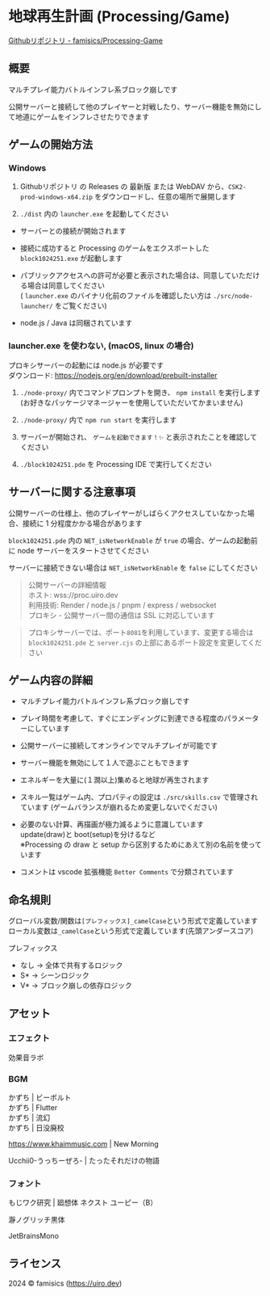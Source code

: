 # 地球再生計画 (Processing/Game)

[Githubリポジトリ - famisics/Processing-Game](https://github.com/famisics/Processing-Game)

## 概要

マルチプレイ能力バトルインフレ系ブロック崩しです

公開サーバーと接続して他のプレイヤーと対戦したり、サーバー機能を無効にして地道にゲームをインフレさせたりできます

## ゲームの開始方法

### Windows

1. Githubリポジトリ の Releases の 最新版 または WebDAV から、`CSK2-prod-windows-x64.zip` をダウンロードし、任意の場所で展開します

2. `./dist` 内の `launcher.exe` を起動してください

- サーバーとの接続が開始されます

- 接続に成功すると Processing のゲームをエクスポートした `block1024251.exe` が起動します

- パブリックアクセスへの許可が必要と表示された場合は、同意していただける場合は同意してください  
  ( `launcher.exe` のバイナリ化前のファイルを確認したい方は `./src/node-launcher/` をご覧ください)

- node.js / Java は同梱されています

### launcher.exe を使わない, (macOS, linux の場合)

プロキシサーバーの起動には node.js が必要です  
ダウンロード: https://nodejs.org/en/download/prebuilt-installer

1. `./node-proxy/` 内でコマンドプロンプトを開き、 `npm install` を実行します  
   (お好きなパッケージマネージャーを使用していただいてかまいません)

2. `./node-proxy/` 内で `npm run start` を実行します

3. サーバーが開始され、 `ゲームを起動できます！✨️` と表示されたことを確認してください

4. `./block1024251.pde` を Processing IDE で実行してください

## サーバーに関する注意事項

公開サーバーの仕様上、他のプレイヤーがしばらくアクセスしていなかった場合、接続に 1 分程度かかる場合があります

`block1024251.pde` 内の `NET_isNetworkEnable` が `true` の場合、ゲームの起動前に node サーバーをスタートさせてください

サーバーに接続できない場合は `NET_isNetworkEnable` を `false` にしてください

> 公開サーバーの詳細情報  
> ホスト: wss://proc.uiro.dev  
> 利用技術: Render / node.js / pnpm / express / websocket  
> プロキシ - 公開サーバー間の通信は SSL に対応しています

> プロキシサーバーでは、ポート`8081`を利用しています、変更する場合は `block1024251.pde` と `server.cjs` の上部にあるポート設定を変更してください

## ゲーム内容の詳細

- マルチプレイ能力バトルインフレ系ブロック崩しです

- プレイ時間を考慮して、すぐにエンディングに到達できる程度のパラメーターにしています

- 公開サーバーに接続してオンラインでマルチプレイが可能です

- サーバー機能を無効にして１人で遊ぶこともできます

- エネルギーを大量に(１潤以上)集めると地球が再生されます

- スキル一覧はゲーム内、プロパティの設定は `./src/skills.csv` で管理されています (ゲームバランスが崩れるため変更しないでください)

- 必要のない計算、再描画が極力減るように意識しています  
  update(draw)と boot(setup)を分けるなど  
  ※Processing の draw と setup から区別するためにあえて別の名前を使っています

- コメントは vscode 拡張機能 `Better Comments` で分類されています

## 命名規則

グローバル変数/関数は`[プレフィックス]_camelCase`という形式で定義しています  
ローカル変数は`_camelCase`という形式で定義しています(先頭アンダースコア)

プレフィックス

- なし → 全体で共有するロジック
- S\* → シーンロジック
- V\* → ブロック崩しの依存ロジック

## アセット

### エフェクト

効果音ラボ

### BGM

かずち | ビーボルト  
かずち | Flutter  
かずち | 流幻  
かずち | 日没廃校

https://www.khaimmusic.com | New Morning

Ucchii0-うっちーぜろ- | たったそれだけの物語

### フォント

もじワク研究 | 廻想体 ネクスト ユーピー（B）

瀞ノグリッチ黒体

JetBrainsMono

## ライセンス

2024 © famisics (https://uiro.dev)
